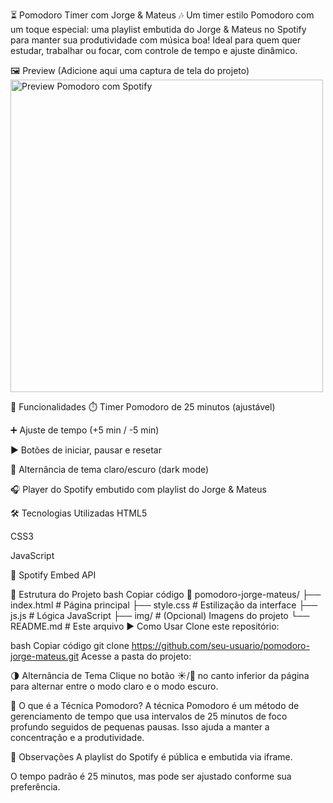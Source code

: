 ⏳ Pomodoro Timer com Jorge & Mateus 🎶
Um timer estilo Pomodoro com um toque especial: uma playlist embutida do Jorge & Mateus no Spotify para manter sua produtividade com música boa!
Ideal para quem quer estudar, trabalhar ou focar, com controle de tempo e ajuste dinâmico.

🖼️ Preview
(Adicione aqui uma captura de tela do projeto)
<img src="img/preview-pomodoro.png" alt="Preview Pomodoro com Spotify" width="500"/>

🚀 Funcionalidades
⏱️ Timer Pomodoro de 25 minutos (ajustável)

➕ Ajuste de tempo (+5 min / -5 min)

▶️ Botões de iniciar, pausar e resetar

🌙 Alternância de tema claro/escuro (dark mode)

🎧 Player do Spotify embutido com playlist do Jorge & Mateus

🛠️ Tecnologias Utilizadas
HTML5

CSS3

JavaScript

🎵 Spotify Embed API

📁 Estrutura do Projeto
bash
Copiar código
📂 pomodoro-jorge-mateus/
├── index.html           # Página principal
├── style.css            # Estilização da interface
├── js.js                # Lógica JavaScript
├── img/                 # (Opcional) Imagens do projeto
└── README.md            # Este arquivo
▶️ Como Usar
Clone este repositório:

bash
Copiar código
git clone https://github.com/seu-usuario/pomodoro-jorge-mateus.git
Acesse a pasta do projeto:

🌗 Alternância de Tema
Clique no botão ☀️/🌙 no canto inferior da página para alternar entre o modo claro e o modo escuro.

🧠 O que é a Técnica Pomodoro?
A técnica Pomodoro é um método de gerenciamento de tempo que usa intervalos de 25 minutos de foco profundo seguidos de pequenas pausas. Isso ajuda a manter a concentração e a produtividade.

📌 Observações
A playlist do Spotify é pública e embutida via iframe.

O tempo padrão é 25 minutos, mas pode ser ajustado conforme sua preferência.
